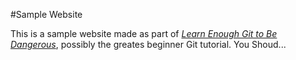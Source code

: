 #Sample Website

This is a sample website made as part of [*Learn Enough Git to Be Dangerous*](http://learnenouth.com/git-tutorial),
possibly the greates beginner Git tutorial. You Shoud...


